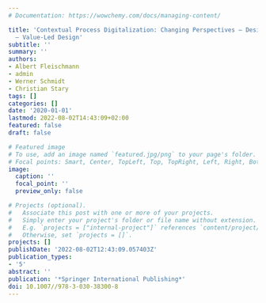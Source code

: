 ```yaml
---
# Documentation: https://wowchemy.com/docs/managing-content/

title: 'Contextual Process Digitalization: Changing Perspectives – Design Thinking
  – Value-Led Design'
subtitle: ''
summary: ''
authors:
- Albert Fleischmann
- admin
- Werner Schmidt
- Christian Stary
tags: []
categories: []
date: '2020-01-01'
lastmod: 2022-08-02T14:43:09+02:00
featured: false
draft: false

# Featured image
# To use, add an image named `featured.jpg/png` to your page's folder.
# Focal points: Smart, Center, TopLeft, Top, TopRight, Left, Right, BottomLeft, Bottom, BottomRight.
image:
  caption: ''
  focal_point: ''
  preview_only: false

# Projects (optional).
#   Associate this post with one or more of your projects.
#   Simply enter your project's folder or file name without extension.
#   E.g. `projects = ["internal-project"]` references `content/project/deep-learning/index.md`.
#   Otherwise, set `projects = []`.
projects: []
publishDate: '2022-08-02T12:43:09.057403Z'
publication_types:
- '5'
abstract: ''
publication: '*Springer International Publishing*'
doi: 10.1007//978-3-030-38300-8
---
```

